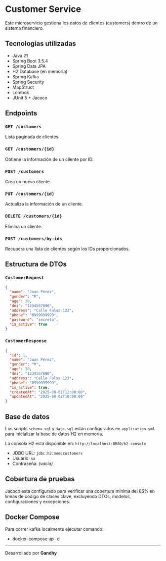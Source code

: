 # Customer Service

Este microservicio gestiona los datos de clientes (customers) dentro de un sistema financiero.

## Tecnologías utilizadas

- Java 21
- Spring Boot 3.5.4
- Spring Data JPA
- H2 Database (en memoria)
- Spring Kafka
- Spring Security
- MapStruct
- Lombok
- JUnit 5 + Jacoco

## Endpoints

### `GET /customers`

Lista paginada de clientes.

### `GET /customers/{id}`

Obtiene la información de un cliente por ID.

### `POST /customers`

Crea un nuevo cliente.

### `PUT /customers/{id}`

Actualiza la información de un cliente.

### `DELETE /customers/{id}`

Elimina un cliente.

### `POST /customers/by-ids`

Recupera una lista de clientes según los IDs proporcionados.

## Estructura de DTOs

### `CustomerRequest`

```json
{
  "name": "Juan Pérez",
  "gender": "M",
  "age": 30,
  "dni": "1234567890",
  "address": "Calle Falsa 123",
  "phone": "0999999999",
  "password": "secreto",
  "is_active": true
}
```

### `CustomerResponse`

```json
{
  "id": 1,
  "name": "Juan Pérez",
  "gender": "M",
  "age": 30,
  "dni": "1234567890",
  "address": "Calle Falsa 123",
  "phone": "0999999999",
  "is_active": true,
  "createdAt": "2025-08-01T12:00:00",
  "updatedAt": "2025-08-02T10:00:00"
}
```

## Base de datos

Los scripts `schema.sql` y `data.sql` están configurados en `application.yml` para inicializar la base de datos H2 en
memoria.

La consola H2 está disponible en: `http://localhost:8080/h2-console`

- JDBC URL: `jdbc:h2:mem:customers`
- Usuario: `sa`
- Contraseña: *(vacía)*

## Cobertura de pruebas

Jacoco está configurado para verificar una cobertura mínima del 85% en líneas de código de clases clave, excluyendo
DTOs, modelos, configuraciones y excepciones.
## Docker Compose
Para correr kafka localmente ejecutar comando:
- docker-compose up -d
---

Desarrollado por **Gandhy**